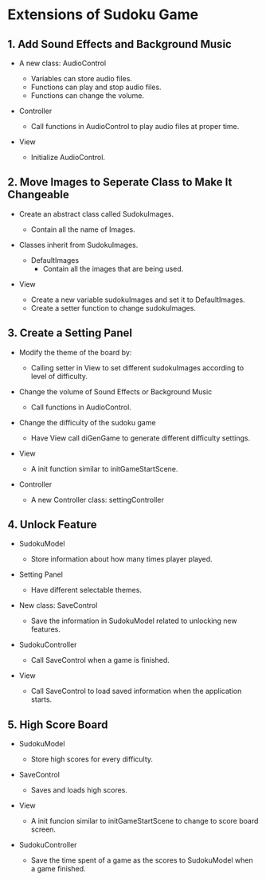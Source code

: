 # Extensions of Sudoku Game

## 1. Add Sound Effects and Background Music

- A new class: AudioControl
	- Variables can store audio files.
	- Functions can play and stop audio files.
	- Functions can change the volume.
	
- Controller
	- Call functions in AudioControl to play audio files at proper time.
	
- View
	- Initialize AudioControl.
	
## 2. Move Images to Seperate Class to Make It Changeable

- Create an abstract class called SudokuImages.
	- Contain all the name of Images.
	
- Classes inherit from SudokuImages.
	- DefaultImages
		- Contain all the images that are being used.
	
- View
	- Create a new variable sudokuImages and set it to DefaultImages.
	- Create a setter function to change sudokuImages.
	
## 3. Create a Setting Panel

- Modify the theme of the board by:
	- Calling setter in View to set different sudokuImages according to level of difficulty.
	
- Change the volume of Sound Effects or Background Music
	- Call functions in AudioControl.
	
- Change the difficulty of the sudoku game
	- Have View call diGenGame to generate different difficulty settings.
	
- View
	- A init function similar to initGameStartScene.
	
- Controller
	- A new Controller class: settingController
	
## 4. Unlock Feature

- SudokuModel
	- Store information about how many times player played.
	
- Setting Panel
	- Have different selectable themes.
		
- New class: SaveControl
	- Save the information in SudokuModel related to unlocking new features.
	
- SudokuController
	- Call SaveControl when a game is finished.
	
- View
	- Call SaveControl to load saved information when the application starts.
	
## 5. High Score Board

- SudokuModel
	- Store high scores for every difficulty.
	
- SaveControl
	- Saves and loads high scores.
	
- View
	- A init funcion similar to initGameStartScene to change to score board screen.
	
- SudokuController
	- Save the time spent of a game as the scores to SudokuModel when a game finished.

